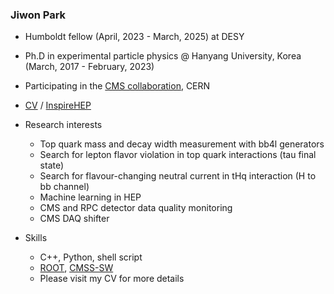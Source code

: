 ### Jiwon Park

* Humboldt fellow (April, 2023 - March, 2025) at DESY
* Ph.D in experimental particle physics @ Hanyang University, Korea (March, 2017 - February, 2023)
* Participating in the [CMS collaboration](https://cms.cern/), CERN

* [CV](https://jiwonpark.web.cern.ch/files/Jiwon_Park_CV.pdf) / [InspireHEP](https://inspirehep.net/authors/1515652)

* Research interests
  * Top quark mass and decay width measurement with bb4l generators
  * Search for lepton flavor violation in top quark interactions (tau final state)
  * Search for flavour-changing neutral current in tHq interaction (H to bb channel)
  * Machine learning in HEP
  * CMS and RPC detector data quality monitoring
  * CMS DAQ shifter

* Skills
  * C++, Python, shell script
  * [ROOT](https://root.cern.ch/), [CMSS-SW](https://github.com/cms-sw/cmssw)
  * Please visit my CV for more details
